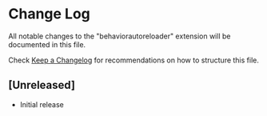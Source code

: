 # Change Log

All notable changes to the "behaviorautoreloader" extension will be documented in this file.

Check [Keep a Changelog](http://keepachangelog.com/) for recommendations on how to structure this file.

## [Unreleased]

- Initial release